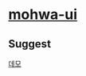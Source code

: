 # [mohwa-ui](https://github.com/mohwa/mohwaUI)


## Suggest

[데모](http://jsfiddle.net/mohwa/gznkrwjp/7/embedded/result,html,js,css)